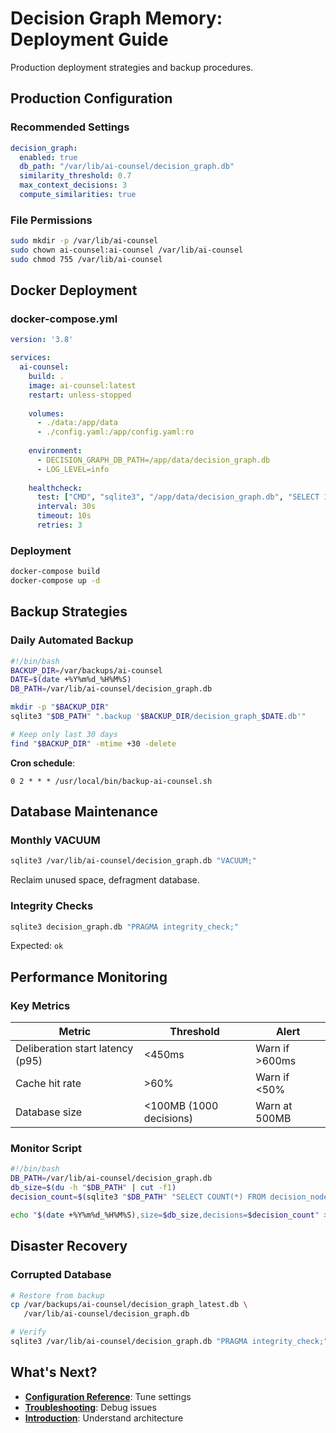 # Decision Graph Memory: Deployment Guide

Production deployment strategies and backup procedures.

## Production Configuration

### Recommended Settings

```yaml
decision_graph:
  enabled: true
  db_path: "/var/lib/ai-counsel/decision_graph.db"
  similarity_threshold: 0.7
  max_context_decisions: 3
  compute_similarities: true
```

### File Permissions

```bash
sudo mkdir -p /var/lib/ai-counsel
sudo chown ai-counsel:ai-counsel /var/lib/ai-counsel
sudo chmod 755 /var/lib/ai-counsel
```

## Docker Deployment

### docker-compose.yml

```yaml
version: '3.8'

services:
  ai-counsel:
    build: .
    image: ai-counsel:latest
    restart: unless-stopped
    
    volumes:
      - ./data:/app/data
      - ./config.yaml:/app/config.yaml:ro
    
    environment:
      - DECISION_GRAPH_DB_PATH=/app/data/decision_graph.db
      - LOG_LEVEL=info
    
    healthcheck:
      test: ["CMD", "sqlite3", "/app/data/decision_graph.db", "SELECT 1"]
      interval: 30s
      timeout: 10s
      retries: 3
```

### Deployment

```bash
docker-compose build
docker-compose up -d
```

## Backup Strategies

### Daily Automated Backup

```bash
#!/bin/bash
BACKUP_DIR=/var/backups/ai-counsel
DATE=$(date +%Y%m%d_%H%M%S)
DB_PATH=/var/lib/ai-counsel/decision_graph.db

mkdir -p "$BACKUP_DIR"
sqlite3 "$DB_PATH" ".backup '$BACKUP_DIR/decision_graph_$DATE.db'"

# Keep only last 30 days
find "$BACKUP_DIR" -mtime +30 -delete
```

**Cron schedule**:
```cron
0 2 * * * /usr/local/bin/backup-ai-counsel.sh
```

## Database Maintenance

### Monthly VACUUM

```bash
sqlite3 /var/lib/ai-counsel/decision_graph.db "VACUUM;"
```

Reclaim unused space, defragment database.

### Integrity Checks

```bash
sqlite3 decision_graph.db "PRAGMA integrity_check;"
```

Expected: `ok`

## Performance Monitoring

### Key Metrics

| Metric | Threshold | Alert |
|--------|-----------|-------|
| Deliberation start latency (p95) | <450ms | Warn if >600ms |
| Cache hit rate | >60% | Warn if <50% |
| Database size | <100MB (1000 decisions) | Warn at 500MB |

### Monitor Script

```bash
#!/bin/bash
DB_PATH=/var/lib/ai-counsel/decision_graph.db
db_size=$(du -h "$DB_PATH" | cut -f1)
decision_count=$(sqlite3 "$DB_PATH" "SELECT COUNT(*) FROM decision_nodes;")

echo "$(date +%Y%m%d_%H%M%S),size=$db_size,decisions=$decision_count" >> /var/log/ai-counsel-metrics.log
```

## Disaster Recovery

### Corrupted Database

```bash
# Restore from backup
cp /var/backups/ai-counsel/decision_graph_latest.db \
   /var/lib/ai-counsel/decision_graph.db

# Verify
sqlite3 /var/lib/ai-counsel/decision_graph.db "PRAGMA integrity_check;"
```

## What's Next?

- **[Configuration Reference](configuration.md)**: Tune settings
- **[Troubleshooting](troubleshooting.md)**: Debug issues
- **[Introduction](intro.md)**: Understand architecture
